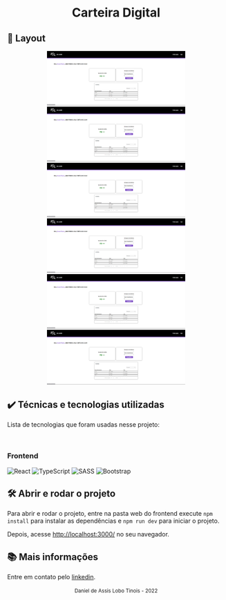 <div align="center">
  <h1>Carteira Digital</h1>
</div>

## 📱 Layout

<div align="center">
  <img src="./src/assets/imgPrints/home.png" width="320" heigth="320">
  <img src="./src/assets/imgPrints/home.png" width="320" heigth="320">
  <img src="./src/assets/imgPrints/home.png" width="320" heigth="320">
  <img src="./src/assets/imgPrints/home.png" width="320" heigth="320">
  <img src="./src/assets/imgPrints/home.png" width="320" heigth="320">
  <img src="./src/assets/imgPrints/home.png" width="320" heigth="320">
</div>

## ✔️ Técnicas e tecnologias utilizadas

Lista de tecnologias que foram usadas nesse projeto:

<br>

### Frontend

![React](https://img.shields.io/badge/-REACT-brightgreen)
![TypeScript](https://img.shields.io/badge/-TYPESCRIPT-blue)
![SASS](https://img.shields.io/badge/-SASS-orange)
![Bootstrap](https://img.shields.io/badge/-BOOTSTRAP-red)

## 🛠️ Abrir e rodar o projeto

Para abrir e rodar o projeto, entre na pasta web do frontend execute `npm install` para instalar as dependências e `npm run dev` para iniciar o projeto.

Depois, acesse <a href="http://localhost:3000/">http://localhost:3000/</a> no seu navegador.

## 📚 Mais informações

Entre em contato pelo [linkedin](https://www.linkedin.com/in/daniel-tinois-7338a2244/).

<div align="center">
  <small>Daniel de Assis Lobo Tinois - 2022</small>
</div>
